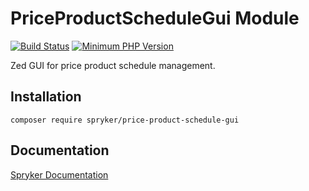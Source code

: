 # PriceProductScheduleGui Module
[![Build Status](https://travis-ci.org/spryker/price-product-schedule-gui.svg)](https://travis-ci.org/spryker/price-product-schedule-gui)
[![Minimum PHP Version](https://img.shields.io/badge/php-%3E%3D%207.3-8892BF.svg)](https://php.net/)

Zed GUI for price product schedule management.

## Installation

```
composer require spryker/price-product-schedule-gui
```

## Documentation

[Spryker Documentation](https://documentation.spryker.com/module_guide/overview.htm)
